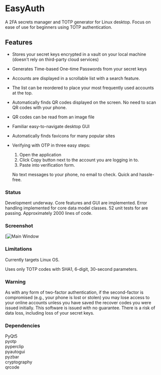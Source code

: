 # EasyAuth
A 2FA secrets manager and TOTP generator for Linux desktop.
Focus on ease of use for beginners using TOTP authentication. 

## Features
 - Stores your secret keys encrypted in a vault on your local machine (doesn't rely on third-party cloud services)
 - Generates Time-based One-time Passwords from your secret keys
 - Accounts are displayed in a scrollable list with a search feature.
 - The list can be reordered to place your most frequently used accounts at the top.
 - Automatically finds QR codes displayed on the screen.  No need to scan QR codes with your phone.
 - QR codes can be read from an image file
 - Familiar easy-to-navigate desktop GUI
 - Automatically finds favicons for many popular sites
 - Verifying with OTP in three easy steps: 
   1. Open the application  
   2. Click Copy button next to the account you are logging in to. 
   3. Paste into verification form.
 
   No text messages to your phone, no email to check. Quick and hassle-free.


### Status
Development underway.  Core features and GUI are implemented.
Error handling implemented for core data model classes.
52 unit tests for are passing.  Approximately 2000 lines of code.

### Screenshot
 
[![Main Window](https://i.ibb.co/LphWpmN/Easy-Auth-main-window.png)
### Limitations

Currently targets Linux OS.

Uses only TOTP codes with SHA1, 6-digit, 30-second parameters.

### Warning
As with any form of two-factor authentication, if the second-factor is compromised (e.g., your phone is lost or stolen) 
you may lose access to your online accounts unless you have saved the recover codes you were issued initially. 
This software is issued with no guarantee.  There is a risk of data loss, including loss of your secret keys.

### Dependencies
PyQt5  
pyotp  
pyperclip  
pyautogui  
pyzbar  
cryptography  
qrcode  

